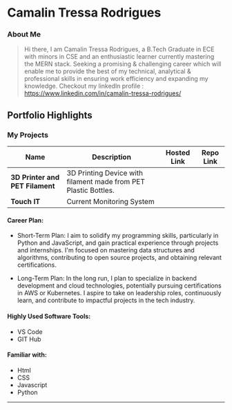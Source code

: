 # Camalin Tressa Rodrigues

### About Me

> Hi there, I am Camalin Tressa Rodrigues, a B.Tech Graduate in ECE with minors in CSE and an enthusiastic learner currently mastering the MERN stack. Seeking a promising & challenging career which will enable
me to provide the best of my technical, analytical & professional skills in ensuring work efficiency and expanding my knowledge.
Checkout my linkedln profile :  https://www.linkedin.com/in/camalin-tressa-rodrigues/

## Portfolio Highlights

### My Projects

| Name                | Description                                                                 | Hosted Link      | Repo Link           |
|---------------------|-----------------------------------------------------------------------------|------------------|---------------------|
| **3D Printer and PET Filament** | 3D Printing Device with filament made from PET Plastic Bottles. |                  |                     |
| **Touch IT**  | Current Monitoring System                                                         |                  |                     |

#### Career Plan:

- Short-Term Plan:
  I aim to solidify my programming skills, particularly in Python and JavaScript, and gain practical experience through projects and internships. I'm focused on mastering data structures and algorithms, contributing to open source projects, and obtaining relevant certifications.

- Long-Term Plan:
  In the long run, I plan to specialize in backend development and cloud technologies, potentially pursuing certifications in AWS or Kubernetes. I aspire to take on leadership roles, continuously learn, and contribute to impactful projects in the tech industry.

#### Highly Used Software Tools:

- VS Code 
- GIT Hub

#### Familiar with:

- Html
- CSS
- Javascript
- Python
---
